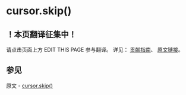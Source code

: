 # cursor.skip()

## ！本页翻译征集中！

请点击页面上方 EDIT THIS PAGE 参与翻译。
详见：
[贡献指南]( https://github.com/JinMuInfo/MongoDB-Manual-zh/blob/master/CONTRIBUTING.md )、
[原文链接](  https://docs.mongodb.com/manual/reference/method/cursor.skip/  )。

## 参见

原文 - [cursor.skip()]( https://docs.mongodb.com/manual/reference/method/cursor.skip/ )


